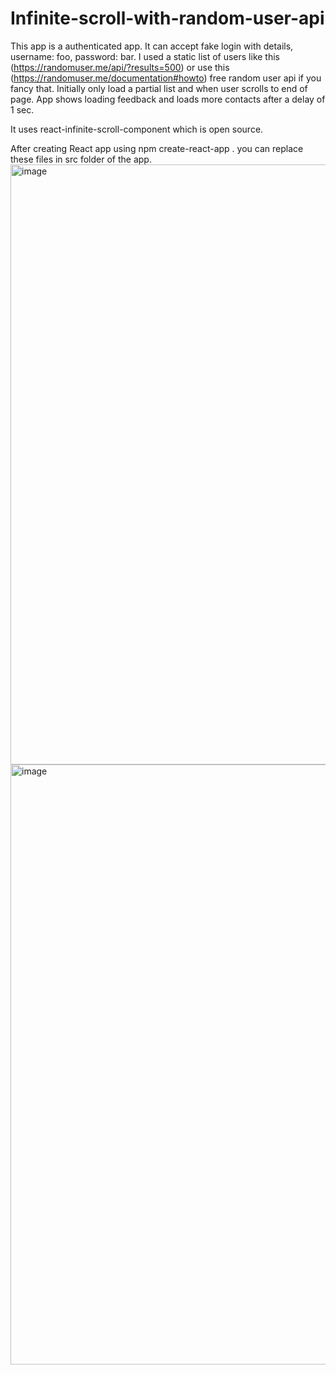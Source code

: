 # Infinite-scroll-with-random-user-api
This app is a authenticated app. It can accept fake login with details, username: foo, password: bar. I used a static list of users like this (https://randomuser.me/api/?results=500) or use this (https://randomuser.me/documentation#howto) free random user api if you fancy that. Initially only load a partial list and when user scrolls to end of page. App shows loading feedback and loads more contacts after a delay of 1 sec.

It uses react-infinite-scroll-component which is open source.

After creating React app using npm create-react-app . you can replace these files in src folder of the app.
<img width="960" alt="image" src="https://github.com/Ayush-kumar-123/Infinite-scroll-with-random-user-api/assets/59064249/f84bc524-ef6d-4688-8f83-cb6b3d5e947b">
<img width="960" alt="image" src="https://github.com/Ayush-kumar-123/Infinite-scroll-with-random-user-api/assets/59064249/edda1a3b-6d28-465c-aec8-d55c51746de0">
